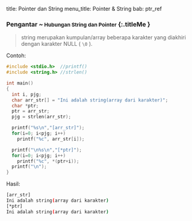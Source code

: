 title: Pointer dan String
menu_title: Pointer & String
bab: ptr_ref


### <i class="fa fa-info-circle"></i> Pengantar ~<small> Hubungan String dan Pointer</small> {:.titleMe }

> string merupakan kumpulan/array beberapa karakter yang diakhiri dengan karakter NULL ( `\0` ).

Contoh: 
``` c
#include <stdio.h>  //printf()
#include <string.h> //strlen()

int main()
{
  int i, pjg;
  char arr_str[] = "Ini adalah string(array dari karakter)";
  char *ptr;
  ptr = arr_str;
  pjg = strlen(arr_str);

  printf("%s\n","[arr_str]");
  for(i=0; i<pjg; i++)
    printf("%c", arr_str[i]);

  printf("\n%s\n","[*ptr]");
  for(i=0; i<pjg; i++)
    printf("%c", *(ptr+i));
  printf("\n");
}
```

Hasil:
``` bash
[arr_str]
Ini adalah string(array dari karakter)
[*ptr]
Ini adalah string(array dari karakter)
```
